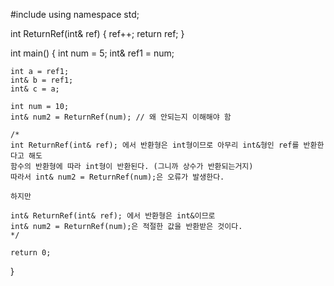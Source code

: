 #include <iostream>
using namespace std;

int ReturnRef(int& ref)
{
	ref++;
	return ref;
}

int main()
{
	int num = 5;
	int& ref1 = num;

	int a = ref1;
	int& b = ref1;
	int& c = a;

	int num = 10;
	int& num2 = ReturnRef(num); // 왜 안되는지 이해해야 함

	/*
	int ReturnRef(int& ref); 에서 반환형은 int형이므로 아무리 int&형인 ref를 반환한다고 해도
	함수의 반환형에 따라 int형이 반환된다. (그니까 상수가 반환되는거지)
	따라서 int& num2 = ReturnRef(num);은 오류가 발생한다.

	하지만

	int& ReturnRef(int& ref); 에서 반환형은 int&이므로 
	int& num2 = ReturnRef(num);은 적절한 값을 반환받은 것이다.
	*/

	return 0;
}
